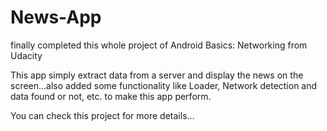 # News-App

finally completed this whole project of Android Basics: Networking from Udacity

This app simply extract data from a server and display the news on the screen...also added some functionality like Loader, Network detection and data found or not, etc. to make this app perform.

You can check this project for more details...
